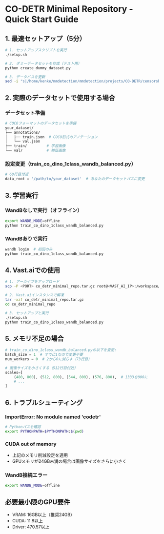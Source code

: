 # CO-DETR Minimal Repository - Quick Start Guide

## 1. 最速セットアップ（5分）

```bash
# 1. セットアップスクリプトを実行
./setup.sh

# 2. ダミーデータセットを作成（テスト用）
python create_dummy_dataset.py

# 3. データパスを更新
sed -i "s|/home/kenke/mmdetection/mmdetection/projects/CO-DETR/censorship_dataset_data1|./dummy_dataset|g" train_co_dino_1class_wandb_balanced.py
```

## 2. 実際のデータセットで使用する場合

### データセット準備
```bash
# COCOフォーマットのデータセットを準備
your_dataset/
├── annotations/
│   ├── train.json  # COCO形式のアノテーション
│   └── val.json
├── train/         # 学習画像
└── val/           # 検証画像
```

### 設定変更（train_co_dino_1class_wandb_balanced.py）
```python
# 68行目付近
data_root = '/path/to/your_dataset'  # あなたのデータセットパスに変更
```

## 3. 学習実行

### WandBなしで実行（オフライン）
```bash
export WANDB_MODE=offline
python train_co_dino_1class_wandb_balanced.py
```

### WandBありで実行
```bash
wandb login  # 初回のみ
python train_co_dino_1class_wandb_balanced.py
```

## 4. Vast.aiでの使用

```bash
# 1. アーカイブをアップロード
scp -P <PORT> co_detr_minimal_repo.tar.gz root@<VAST_AI_IP>:/workspace/

# 2. Vast.aiインスタンスで解凍
tar -xzf co_detr_minimal_repo.tar.gz
cd co_detr_minimal_repo

# 3. セットアップと実行
./setup.sh
python train_co_dino_1class_wandb_balanced.py
```

## 5. メモリ不足の場合

```python
# train_co_dino_1class_wandb_balanced.pyの以下を変更:
batch_size = 1  # すでに1なので変更不要
num_workers = 0  # 2から0に減らす（73行目）

# 画像サイズを小さくする（512行目付近）
scales=[
    (480, 800), (512, 800), (544, 800), (576, 800),  # 1333を800に
    # ...
]
```

## 6. トラブルシューティング

### ImportError: No module named 'codetr'
```bash
# Pythonパスを確認
export PYTHONPATH=$PYTHONPATH:$(pwd)
```

### CUDA out of memory
- 上記のメモリ削減設定を適用
- GPUメモリが24GB未満の場合は画像サイズをさらに小さく

### WandB接続エラー
```bash
export WANDB_MODE=offline
```

## 必要最小限のGPU要件
- VRAM: 16GB以上（推奨24GB）
- CUDA: 11.8以上
- Driver: 470.57以上